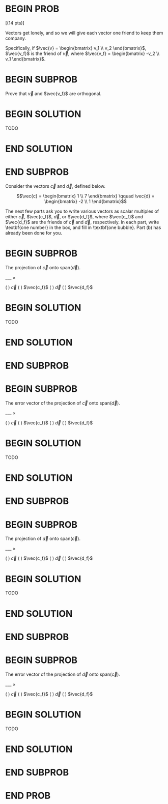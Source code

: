 # BEGIN PROB

[(14 pts)]

Vectors get lonely, and so we will give each vector one friend to keep them company.

Specifically, if $\vec{v} = \begin{bmatrix} v_1 \\ v_2 \end{bmatrix}$, $\vec{v_f}$ is the friend of $\vec{v}$, where $\vec{v_f} = \begin{bmatrix} -v_2 \\ v_1 \end{bmatrix}$.



# BEGIN SUBPROB

 Prove that $\vec{v}$ and $\vec{v_f}$ are orthogonal.

# BEGIN SOLUTION

TODO

# END SOLUTION
    


# END SUBPROB



Consider the vectors $\vec{c}$ and $\vec{d}$, defined below.

$$\vec{c} = \begin{bmatrix} 1 \\ 7 \end{bmatrix} \qquad \vec{d} = \begin{bmatrix} -2 \\ 1 \end{bmatrix}$$

The next few parts ask you to write various vectors as scalar multiples of either $\vec{c}$, $\vec{c_f}$, $\vec{d}$, or $\vec{d_f}$, where $\vec{c_f}$ and $\vec{d_f}$ are the friends of $\vec{c}$ and $\vec{d}$, respectively. In each part, write \textbf{one number} in the box, and fill in \textbf{one bubble}. Part (b) has already been done for you.



<!-- # BEGIN SUBPROB

A vector in $\text{span}(\vec{d})$ that is twice as long as $\vec{d}$.

\_\_\_ $\times$

( ) $\vec{c}$
( ) $\vec{c_f}$ 
( ) $\vec{d}$
( ) $\vec{d_f}$

# BEGIN SOLUTION

$\vec{d}$

# END SOLUTION



# END SUBPROB -->

# BEGIN SUBPROB

 The projection of $\vec{c}$ onto $\text{span}(\vec{d})$.

\_\_\_ $\times$

( ) $\vec{c}$
( ) $\vec{c_f}$ 
( ) $\vec{d}$
( ) $\vec{d_f}$

# BEGIN SOLUTION

TODO

# END SOLUTION



# END SUBPROB

# BEGIN SUBPROB

 The error vector of the projection of $\vec{c}$ onto $\text{span}(\vec{d})$.

\_\_\_ $\times$

( ) $\vec{c}$
( ) $\vec{c_f}$ 
( ) $\vec{d}$
( ) $\vec{d_f}$

# BEGIN SOLUTION

TODO

# END SOLUTION



# END SUBPROB

# BEGIN SUBPROB

 The projection of $\vec{d}$ onto $\text{span}(\vec{c})$.

\_\_\_ $\times$

( ) $\vec{c}$
( ) $\vec{c_f}$ 
( ) $\vec{d}$
( ) $\vec{d_f}$

# BEGIN SOLUTION

TODO

# END SOLUTION



# END SUBPROB

# BEGIN SUBPROB

 The error vector of the projection of $\vec{d}$ onto $\text{span}(\vec{c})$.

\_\_\_ $\times$

( ) $\vec{c}$
( ) $\vec{c_f}$ 
( ) $\vec{d}$
( ) $\vec{d_f}$

# BEGIN SOLUTION

TODO

# END SOLUTION



# END SUBPROB
    

# END PROB